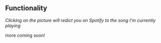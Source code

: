 ## Functionality

*Clicking on the picture will redict you on Spotify to the song I'm currently playing*

more coming soon!
